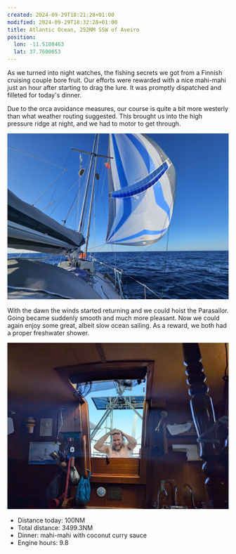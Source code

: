 ```yaml
---
created: 2024-09-29T18:21:28+01:00
modified: 2024-09-29T18:32:28+01:00
title: Atlantic Ocean, 252NM SSW of Aveiro
position:
  lon: -11.5108463
  lat: 37.7600653
---
```


As we turned into night watches, the fishing secrets we got from a Finnish cruising couple bore fruit. Our efforts were rewarded with a nice mahi-mahi just an hour after starting to drag the lure. It was promptly dispatched and filleted for today's dinner.

Due to the orca avoidance measures, our course is quite a bit more westerly than what weather routing suggested. This brought us into the high pressure ridge at night, and we had to motor to get through.

![Image](../2024/07bdecaef6a74b10d3773717d5b0ae0d.jpg) 

With the dawn the winds started returning and we could hoist the Parasailor. Going became suddenly smooth and much more pleasant. Now we could again enjoy some great, albeit slow ocean sailing. As a reward, we both had a proper freshwater shower.

![Image](../2024/d145cca353e915cf58ffb78558e34ad6.jpg) 

* Distance today: 100NM
* Total distance: 3499.3NM
* Dinner: mahi-mahi with coconut curry sauce
* Engine hours: 9.8
